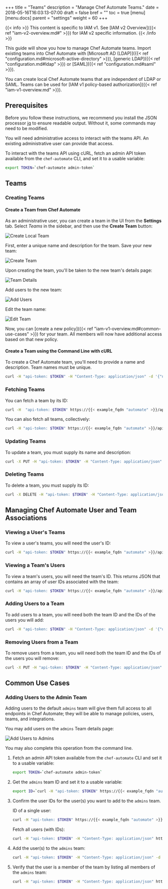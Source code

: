 +++
title = "Teams"
description = "Manage Chef Automate Teams."
date = 2018-05-16T16:03:13-07:00
draft = false
bref = ""
toc = true
[menu]
  [menu.docs]
    parent = "settings"
    weight = 60
+++

{{< info >}}
This content is specific to IAM v1. See [IAM v2 Overview]({{< ref "iam-v2-overview.md#" >}}) for IAM v2 specific information.
{{< /info >}}

This guide will show you how to manage Chef Automate teams. Import existing teams into Chef Automate with [Microsoft AD (LDAP)]({{< ref "configuration.md#microsoft-active-directory" >}}), [generic LDAP]({{< ref "configuration.md#ldap" >}}) or [SAML]({{< ref "configuration.md#saml" >}}).

You can create local Chef Automate teams that are independent of LDAP or SAML. Teams can be used for [IAM v1 policy-based authorization]({{< ref "iam-v1-overview.md" >}}).

## Prerequisites

Before you follow these instructions, we recommend you install the JSON processor [jq](https://stedolan.github.io/jq/) to ensure readable output. Without it, some commands may need to be modified.

You will need administrative access to interact with the teams API. An existing administrative user can provide that access.

To interact with the teams API using cURL, fetch an admin API token available from the `chef-automate` CLI, and set it to a usable variable:

```bash
export TOKEN=`chef-automate admin-token`
```

## Teams

### Creating Teams

#### Create a Team from Chef Automate

As an administrative user, you can create a team in the UI from the **Settings** tab. Select _Teams_ in the sidebar, and then use the **Create Team** button:

![Create Local Team](/images/docs/admin-tab-teams-list.png)

First, enter a unique name and description for the team. Save your new team:

![Create Team](/images/docs/admin-tab-team-create.png)

Upon creating the team, you'll be taken to the new team's details page:

![Team Details](/images/docs/admin-tab-team-details.png)

Add users to the new team:

![Add Users](/images/docs/admin-tab-team-add-users.png)

Edit the team name:

![Edit Team](/images/docs/admin-tab-team-edit.png)

Now, you can [create a new policy]({{< ref "iam-v1-overview.md#common-use-cases" >}}) for your team. All members will now have additional access based on that new policy.

#### Create a Team using the Command Line with cURL

To create a Chef Automate team, you'll need to provide a name and description. Team names must be unique.

```bash
curl -H "api-token: $TOKEN" -H "Content-Type: application/json" -d '{"name":"Team Name", "description":"My Chef Team"}' https://{{< example_fqdn "automate" >}}/api/v0/auth/teams?pretty
```

### Fetching Teams

You can fetch a team by its ID:

```bash
curl -H  "api-token: $TOKEN" https://{{< example_fqdn "automate" >}}/api/v0/auth/teams/{id}?pretty
```

You can also fetch all teams, collectively:

```bash
curl -H "api-token: $TOKEN" https://{{< example_fqdn "automate" >}}/api/v0/auth/teams?pretty
```

### Updating Teams

To update a team, you must supply its name and description:

```bash
curl -X PUT -H "api-token: $TOKEN" -H "Content-Type: application/json" -d '{"name":"An Updated Team Name", "description": "An updated description"}' https://{{< example_fqdn "automate" >}}/api/v0/auth/teams/{ID}?pretty
```

### Deleting Teams

To delete a team, you must supply its ID:

```bash
curl -X DELETE -H "api-token: $TOKEN" -H "Content-Type: application/json" https://{{< example_fqdn "automate" >}}/api/v0/auth/teams/{ID}
```

## Managing Chef Automate User and Team Associations

### Viewing a User's Teams

To view a user's teams, you will need the user's ID:

```bash
curl -H "api-token: $TOKEN" https://{{< example_fqdn "automate" >}}/api/v0/auth/users/{user_ID}/teams?pretty
```

### Viewing a Team's Users

To view a team's users, you will need the team's ID. This returns JSON that contains an array of user IDs associated with the team:

```bash
curl -H "api-token: $TOKEN" https://{{< example_fqdn "automate" >}}/api/v0/auth/teams/{team_ID}/users?pretty
```

### Adding Users to a Team

To add users to a team, you will need both the team ID and the IDs of the users you will add:

```bash
curl -H "api-token: $TOKEN" -H "Content-Type: application/json" -d '{"user_ids":["userID", "secondUserID"]}' https://{{< example_fqdn "automate" >}}/api/v0/auth/teams/{team_ID}/users?pretty
```

### Removing Users from a Team

To remove users from a team, you will need both the team ID and the IDs of the users you will remove:

```bash
curl -X PUT -H "api-token: $TOKEN" -H "Content-Type: application/json" -d '{"id":"teamID", "user_ids":["userID", "secondUserID"]}' https://{{< example_fqdn "automate" >}}/api/v0/auth/teams/{team_ID}/users
```

## Common Use Cases

### Adding Users to the Admin Team

Adding users to the default `admins` team will give them full access to all endpoints in Chef Automate; they will be able to manage policies, users, teams, and integrations.

You may add users on the `admins` Team details page:

![Add Users to Admins](/images/docs/admin-tab-team-add-admins.png)

You may also complete this operation from the command line.

1. Fetch an admin API token available from the `chef-automate` CLI and set it to a usable variable:

    ```bash
    export TOKEN=`chef-automate admin-token`
    ```

1. Get the `admins` team ID and set it to a usable variable:

    ```bash
    export ID=`curl -H "api-token: $TOKEN" https://{{< example_fqdn "automate" >}}/api/v0/auth/teams | jq -r '.teams[] | select(.name =="admins").id'`
    ```

1. Confirm the user IDs for the user(s) you want to add to the `admins` team.

    ID of a single user:

    ```bash
    curl -H "api-token: $TOKEN" https://{{< example_fqdn "automate" >}}/api/v0/auth/users/{username} | jq .id
    ```

    Fetch all users (with IDs):

    ```bash
    curl -H "api-token: $TOKEN" -H "Content-Type: application/json" https://{{< example_fqdn "automate" >}}/api/v0/auth/users?pretty
    ```

1. Add the user(s) to the `admins` team:

    ```bash
    curl -H "api-token: $TOKEN" -H "Content-Type: application/json" -d '{"user_ids":["userID", "secondUserID]}' https://{{< example_fqdn "automate" >}}/api/v0/auth/teams/$ID/users?pretty
    ```

1. Verify that the user is a member of the team by listing all members of the `admins` team:

    ```bash
    curl -H "api-token: $TOKEN" -H "Content-Type: application/json" https://{{< example_fqdn "automate" >}}/api/v0/auth/teams/$ID/users?pretty
    ```
